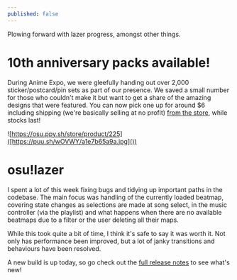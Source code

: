 ```yaml
---
published: false
---
```


Plowing forward with lazer progress, amongst other things.

# 10th anniversary packs available!

During Anime Expo, we were gleefully handing out over 2,000 sticker/postcard/pin sets as part of our presence. We saved a small number for those who couldn't make it but want to get a share of the amazing designs that were featured. You can now pick one up for around $6 including shipping (we're basically selling at no profit) [from the store](https://osu.ppy.sh/store/product/225), while stocks last!

![https://osu.ppy.sh/store/product/225]([https://puu.sh/wOVWY/a1e7b65a9a.jpg]())

# osu!lazer

I spent a lot of this week fixing bugs and tidying up important paths in the codebase. The main focus was handling of the currently loaded beatmap, covering state changes as selections are made at song select, in the music controller (via the playlist) and what happens when there are no available beatmaps due to a filter or the user deleting all their maps.

While this took quite a bit of time, I think it's safe to say it was worth it. Not only has performance been improved, but a lot of janky transitions and behaviours have been resolved.

A new build is up today, so go check out the [full release notes](https://github.com/ppy/osu/releases/tag/v2017.721.0) to see what's new!